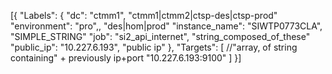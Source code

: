 [{
  "Labels": {
    "dc": "ctmm1", "ctmm1|ctmm2|ctsp-des|ctsp-prod"
    "environment": "pro",, "des|hom|prod"
    "instance_name": "SIWTP0773CLA", "SIMPLE_STRING"
    "job": "si2_api_internet", "string_composed_of_these"
    "public_ip": "10.227.6.193", "public ip"
  },
  "Targets": [   //"array, of string containing" + previously ip+port
    "10.227.6.193:9100"
  ]
}]